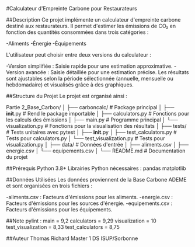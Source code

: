 #Calculateur d'Empreinte Carbone pour Restaurateurs

##Description
Ce projet implémente un calculateur d'empreinte carbone destiné aux restaurateurs. Il permet d'estimer les émissions de CO₂ en fonction des quantités consommées dans trois catégories :

-Aliments
-Énergie
-Équipements

L'utilisateur peut choisir entre deux versions du calculateur :

-Version simplifiée : Saisie rapide pour une estimation approximative.
-Version avancée : Saisie détaillée pour une estimation précise.
Les résultats sont ajustables selon la période sélectionnée (annuelle, mensuelle ou hebdomadaire) et visualisés grâce à des graphiques.


##Structure du Projet
Le projet est organisé ainsi :

Partie 2_Base_Carbon/
│
├── carboncalc/                 # Package principal
│   ├── __init__.py             # Rend le package importable
│   ├── calculators.py          # Fonctions pour les calculs des émissions
│   ├── main.py                 # Programme principal
│   └── visualization.py        # Fonctions pour la visualisation des résultats
│
├── tests/                      # Tests unitaires avec pytest
│   ├── __init__.py
│   ├── test_calculators.py     # Tests pour calculators.py
│   └── test_visualization.py   # Tests pour visualization.py
│
├── data/                       # Données d'entrée
│   ├── aliments.csv
│   ├── energie.csv
│   └── equipements.csv
│
└── README.md                   # Documentation du projet


##Prérequis
Python 3.8+
Librairies Python nécessaires :
pandas
matplotlib

##Données Utilisées
Les données proviennent de la Base Carbone ADEME et sont organisées en trois fichiers :

-aliments.csv : Facteurs d'émissions pour les aliments.
-energie.csv : Facteurs d'émissions pour les sources d'énergie.
-equipements.csv : Facteurs d'émissions pour les équipements.


##Note pylint :
main = 9,2
calculators = 9,29
visualization = 10
test_visualization = 8,33
test_calculators = 8,75

##Auteur
Thomas Richard
Master 1 DS ISUP/Sorbonne